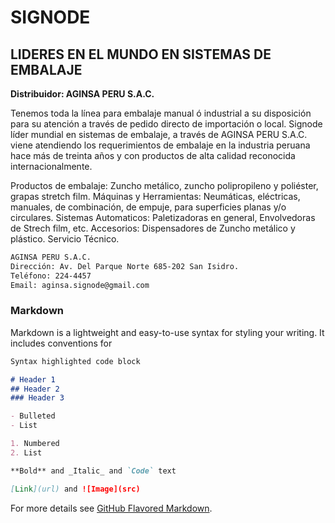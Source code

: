 # SIGNODE #

## LIDERES EN EL MUNDO EN SISTEMAS DE EMBALAJE ##

**Distribuidor: AGINSA PERU S.A.C.**

Tenemos toda la línea para embalaje manual ó industrial a su disposición para su atención a
través de pedido directo de importación o local. Signode líder mundial en sistemas de
embalaje, a través de AGINSA PERU S.A.C. viene atendiendo los requerimientos de embalaje
en la industria peruana hace más de treinta años y con productos de alta calidad reconocida
internacionalmente.

Productos de embalaje: Zuncho metálico, zuncho polipropileno y poliéster, grapas stretch film.
Máquinas y Herramientas: Neumáticas, eléctricas, manuales, de combinación, de empuje, para
superficies planas y/o circulares.
Sistemas Automaticos: Paletizadoras en general, Envolvedoras de Strech film, etc.
Accesorios: Dispensadores de Zuncho metálico y plástico.
Servicio Técnico.



```markdown
AGINSA PERU S.A.C.
Dirección: Av. Del Parque Norte 685-202 San Isidro.
Teléfono: 224-4457
Email: aginsa.signode@gmail.com
```




### Markdown

Markdown is a lightweight and easy-to-use syntax for styling your writing. It includes conventions for

```markdown
Syntax highlighted code block

# Header 1
## Header 2
### Header 3

- Bulleted
- List

1. Numbered
2. List

**Bold** and _Italic_ and `Code` text

[Link](url) and ![Image](src)
```

For more details see [GitHub Flavored Markdown](https://guides.github.com/features/mastering-markdown/).


